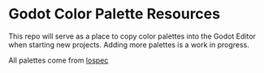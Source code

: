 # Godot Color Palette Resources

This repo will serve as a place to copy color palettes into the Godot Editor when starting new projects. 
Adding more palettes is a work in progress.

All palettes come from [lospec](https://lospec.com/palette-list)
